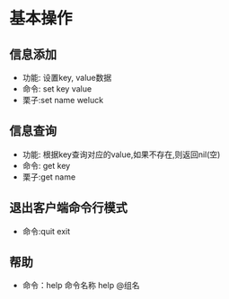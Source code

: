 # 基本操作

## 信息添加

* 功能: 设置key, value数据
* 命令: set key value
* 栗子:set name weluck

## 信息查询

* 功能: 根据key查询对应的value,如果不存在,则返回nil(空)
* 命令: get key
* 栗子:get name

## 退出客户端命令行模式

* 命令:quit exit <ESC>

## 帮助

* 命令：help 命令名称   help @组名
